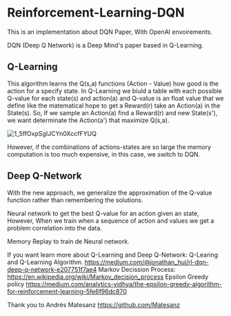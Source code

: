 # Reinforcement-Learning-DQN

This is an implementation about DQN Paper, With OpenAI envoirements.

DQN (Deep Q Network) is a Deep Mind's paper based in Q-Learning.

## Q-Learning
This algorithm learns the Q(s,a) functions (Action - Value) how good is the action for a specify state.
In Q-Learning we biuld a table with each possible Q-value for each state(s) and action(a) and Q-value is an float value that we define like the matematical hope to get a Reward(r) take an Action(a) in the State(s). So, If we sample an Action(a) find a Reward(r) and new State(s'), we want determinate the Action(a') that maximize Q(s,a).


![1_5ffOxpSgIJCYn0XccfFYUQ](https://user-images.githubusercontent.com/59035193/81778443-e122b000-94c0-11ea-948d-adb8f9462800.png)


However, if the combinations of actions-states are so large the memory computation is too much expensive, in this case, we switch to DQN.

## Deep Q-Network
With the new approach, we generalize the approximation of the Q-value function rather than remembering the solutions.


Neural network to get the best Q-value for an action given an state, However, When we train when a sequence of action and values we get a problem correlation into the data.

Memory Replay to train de Neural network.

If you want learn more about Q-Learning and Deep Q-Network:
Q-Learing and Q-Learning Algorithm.
https://medium.com/@jonathan_hui/rl-dqn-deep-q-network-e207751f7ae4
Markov Decission Process:
https://en.wikipedia.org/wiki/Markov_decision_process
Epsilon Greedy policy
https://medium.com/analytics-vidhya/the-epsilon-greedy-algorithm-for-reinforcement-learning-5fe6f96dc870

Thank you to
Andrés Matesanz
https://github.com/Matesanz
